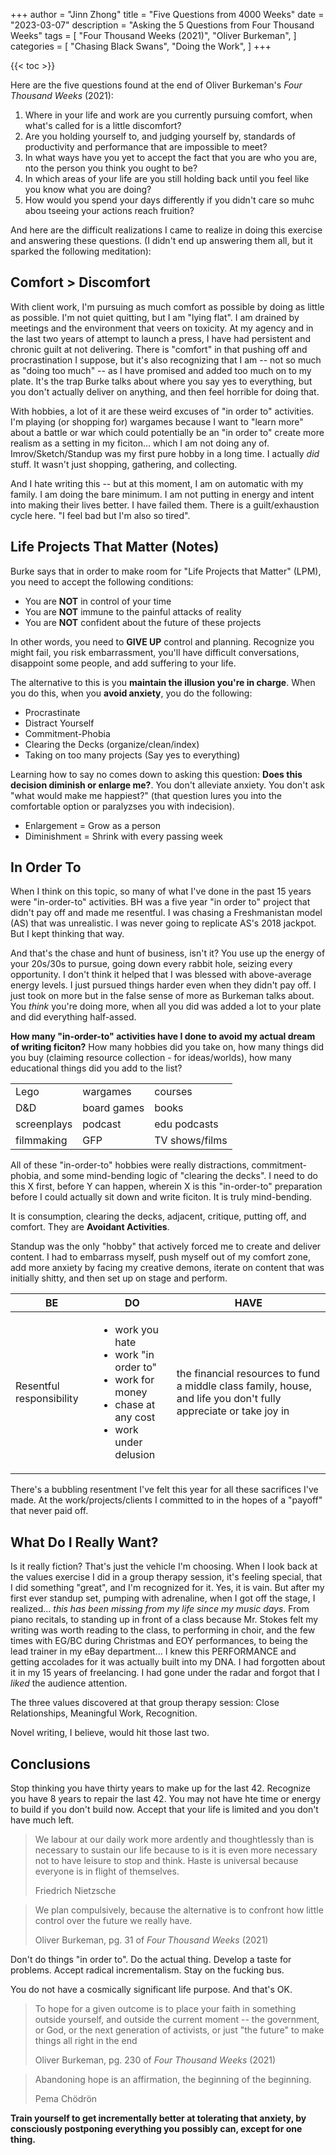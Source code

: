 +++
author = "Jinn Zhong"
title = "Five Questions from 4000 Weeks"
date = "2023-03-07"
description = "Asking the 5 Questions from Four Thousand Weeks"
tags = [
    "Four Thousand Weeks (2021)",
    "Oliver Burkeman",
]
categories = [
    "Chasing Black Swans",
    "Doing the Work",
]
+++

{{< toc >}}

Here are the five questions found at the end of Oliver Burkeman's _Four Thousand Weeks_ (2021):

1. Where in your life and work are you currently pursuing comfort, when what's called for is a little discomfort?
2. Are you holding yourself to, and judging yourself by, standards of productivity and performance that are impossible to meet?
3. In what ways have you yet to accept the fact that you are who you are, nto the person you think you ought to be?
4. In which areas of your life are you still holding back until you feel like you know what you are doing?
5. How would you spend your days differently if you didn't care so muhc abou tseeing your actions reach fruition?

And here are the difficult realizations I came to realize in doing this exercise and answering these questions. (I didn't end up answering them all, but it sparked the following meditation):

## Comfort > Discomfort

With client work, I'm pursuing as much comfort as possible by doing as little as possible. I'm not quiet quitting, but I am "lying flat". I am drained by meetings and the environment that veers on toxicity. At my agency and in the last two years of attempt to launch a press, I have had persistent and chronic guilt at not delivering. There is "comfort" in that pushing off and procrastination I suppose, but it's also recognizing that I am -- not so much as "doing too much" -- as I have promised and added too much on to my plate. It's the trap Burke talks about where you say yes to everything, but you don't actually deliver on anything, and then feel horrible for doing that.

With hobbies, a lot of it are these weird excuses of "in order to" activities. I'm playing (or shopping for) wargames because I want to "learn more" about a battle or war which could potentially be an "in order to" create more realism as a setting in my ficiton... which I am not doing any of. Imrov/Sketch/Standup was my first pure hobby in a long time. I actually _did_ stuff. It wasn't just shopping, gathering, and collecting.

And I hate writing this -- but at this moment, I am on automatic with my family. I am doing the bare minimum. I am not putting in energy and intent into making their lives better. I have failed them. There is a guilt/exhaustion cycle here. "I feel bad but I'm also so tired".

## Life Projects That Matter (Notes)

Burke says that in order to make room for "Life Projects that Matter" (LPM), you need to accept the following conditions:
* You are **NOT** in control of your time
* You are **NOT** immune to the painful attacks of reality
* You are **NOT** confident about the future of these projects

In other words, you need to **GIVE UP** control and planning. Recognize you might fail, you risk embarrassment, you'll have difficult conversations, disappoint some people, and add suffering to your life.

The alternative to this is you **maintain the illusion you're in charge**. When you do this, when you **avoid anxiety**, you do the following:
* Procrastinate
* Distract Yourself
* Commitment-Phobia
* Clearing the Decks (organize/clean/index)
* Taking on too many projects (Say yes to everything)

Learning how to say no comes down to asking this question: **Does this decision diminish or enlarge me?**. You don't alleviate anxiety. You don't ask "what would make me happiest?" (that question lures you into the comfortable option or paralyzses you with indecision).

* Enlargement = Grow as a person
* Diminishment = Shrink with every passing week

## In Order To

When I think on this topic, so many of what I've done in the past 15 years were "in-order-to" activities. BH was a five year "in order to" project that didn't pay off and made me resentful. I was chasing a Freshmanistan model (AS) that was unrealistic. I was never going to replicate AS's 2018 jackpot. But I kept thinking that way.

And that's the chase and hunt of business, isn't it? You use up the energy of your 20s/30s to pursue, going down every rabbit hole, seizing every opportunity. I don't think it helped that I was blessed with above-average energy levels. I just pursued things harder even when they didn't pay off. I just took on more but in the false sense of more as Burkeman talks about. You _think_ you're doing more, when all you did was added a lot to your plate and did everything half-assed.

**How many "in-order-to" activities have I done to avoid my actual dream of writing ficiton?** How many hobbies did you take on, how many things did you buy (claiming resource collection - for ideas/worlds), how many educational things did you add to the list?

| | | |
|:---|:---|:---|
|Lego|wargames|courses|
|D&D|board games|books|
|screenplays|podcast|edu podcasts|
|filmmaking|GFP|TV shows/films|

All of these "in-order-to" hobbies were really distractions, commitment-phobia, and some mind-bending logic of "clearing the decks". I need to do this X first, before Y can happen, wherein X is this "in-order-to" preparation before I could actually sit down and write ficiton. It is truly mind-bending.

It is consumption, clearing the decks, adjacent, critique, putting off, and comfort. They are **Avoidant Activities**. 

Standup was the only "hobby" that actively forced me to create and deliver content. I had to embarrass myself, push myself out of my comfort zone, add more anxiety by facing my creative demons, iterate on content that was initially shitty, and then set up on stage and perform.

| BE | DO | HAVE |
|---|---|---|
|Resentful responsibility | <ul><li>work you hate</li><li>work "in order to"</li><li>work for money</li><li>chase at any cost</li><li>work under delusion</li></ul> | the financial resources to fund a middle class family, house, and life you don't fully appreciate or take joy in|

There's a bubbling resentment I've felt this year for all these sacrifices I've made. At the work/projects/clients I committed to in the hopes of a "payoff" that never paid off.

## What Do I Really Want?

Is it really fiction? That's just the vehicle I'm choosing. When I look back at the values exercise I did in a group therapy session, it's feeling special, that I did something "great", and I'm recognized for it. Yes, it is vain. But after my first ever standup set, pumping with adrenaline, when I got off the stage, I realized... _this has been missing from my life since my music days_. From piano recitals, to standing up in front of a class because Mr. Stokes felt my writing was worth reading to the class, to performing in choir, and the few times with EG/BC during Christmas and EOY performances, to being the lead trainer in my eBay department... I knew this PERFORMANCE and getting accolades for it was actually built into my DNA. I had forgotten about it in my 15 years of freelancing. I had gone under the radar and forgot that I _liked_ the audience attention.

The three values discovered at that group therapy session: Close Relationships, Meaningful Work, Recognition.

Novel writing, I believe, would hit those last two.

## Conclusions

Stop thinking you have thirty years to make up for the last 42. Recognize you have 8 years to repair the last 42. You may not have hte time or energy to build if you don't build now. Accept that your life is limited and you don't have much left.

> We labour at our daily work more ardently and thoughtlessly than is necessary to sustain our life because to is it is even more necessary not to have leisure to stop and think. Haste is universal because everyone is in flight of themselves.
>
> Friedrich Nietzsche

> We plan compulsively, because the alternative is to confront how little control over the future we really have.
>
> Oliver Burkeman, pg. 31 of _Four Thousand Weeks_ (2021)

Don't do things "in order to". Do the actual thing. Develop a taste for problems. Accept radical incrementalism. Stay on the fucking bus.

You do not have a cosmically significant life purpose. And that's OK.

> To hope for a given outcome is to place your faith in something outside yourself, and outside the current moment -- the government, or God, or the next generation of activists, or just "the future" to make things all right in the end
>
> Oliver Burkeman, pg. 230 of _Four Thousand Weeks_ (2021)

> Abandoning hope is an affirmation, the beginning of the beginning.
>
> Pema Chödrön

**Train yourself to get incrementally better at tolerating that anxiety, by consciously postponing everything you possibly can, except for one thing.**





